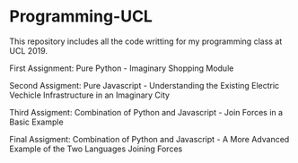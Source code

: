 # Programming-UCL

This repository includes all the code writting for my programming class at UCL 2019.

First Assignment: Pure Python - Imaginary Shopping Module

Second Assigment: Pure Javascript - Understanding the Existing Electric Vechicle Infrastructure in an Imaginary City

Third Assigment: Combination of Python and Javascript - Join Forces in a Basic Example

Final Assigment: Combination of Python and Javascript - A More Advanced Example of the Two Languages Joining Forces
